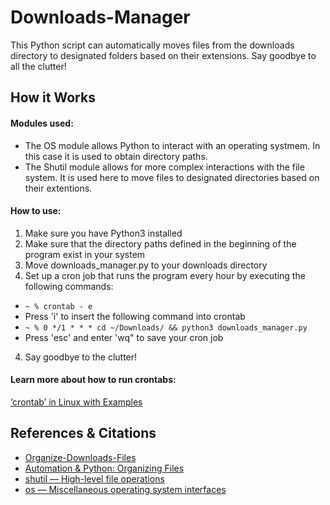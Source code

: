 # Downloads-Manager
This Python script can automatically moves files from the downloads directory to designated folders based on their extensions. Say goodbye to all the clutter!

## How it Works

#### Modules used:
- The OS module allows Python to interact with an operating systmem. In this case it is used to obtain directory paths.
- The Shutil module allows for more complex interactions with the file system. It is used here to move files to designated directories based on their extentions.

#### How to use:
1. Make sure you have Python3 installed
1. Make sure that the directory paths defined in the beginning of the program exist in your system
2. Move downloads_manager.py to your downloads directory
3. Set up a cron job that runs the program every hour by executing the following commands:
  * `~ % crontab - e`
  * Press 'i' to insert the following command into crontab
  * `~ % 0 */1 * * * cd ~/Downloads/ && python3 downloads_manager.py`
  * Press 'esc' and enter 'wq" to save your cron job
4. Say goodbye to the clutter!

#### Learn more about how to run crontabs:
[‘crontab’ in Linux with Examples](https://crontab.guru)

## References & Citations
* [Organize-Downloads-Files](https://github.com/nitish-dev-1503/Organize-Download-Files)
* [Automation & Python: Organizing Files](https://medium.com/swlh/automation-python-organizing-files-5d2b6b933402)
* [shutil — High-level file operations](https://docs.python.org/3/library/shutil.html)
* [os — Miscellaneous operating system interfaces](https://docs.python.org/3/library/os.html)
